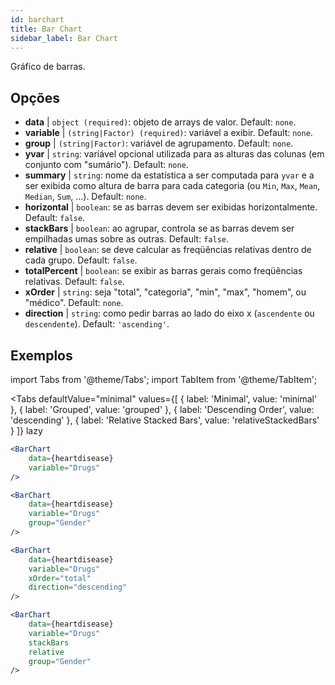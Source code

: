 ```yaml
---
id: barchart
title: Bar Chart
sidebar_label: Bar Chart
---
```


Gráfico de barras.

## Opções

* __data__ | `object (required)`: objeto de arrays de valor. Default: `none`.
* __variable__ | `(string|Factor) (required)`: variável a exibir. Default: `none`.
* __group__ | `(string|Factor)`: variável de agrupamento. Default: `none`.
* __yvar__ | `string`: variável opcional utilizada para as alturas das colunas (em conjunto com "sumário"). Default: `none`.
* __summary__ | `string`: nome da estatística a ser computada para `yvar` e a ser exibida como altura de barra para cada categoria (ou `Min`, `Max`, `Mean`, `Median`, `Sum`, ...). Default: `none`.
* __horizontal__ | `boolean`: se as barras devem ser exibidas horizontalmente. Default: `false`.
* __stackBars__ | `boolean`: ao agrupar, controla se as barras devem ser empilhadas umas sobre as outras. Default: `false`.
* __relative__ | `boolean`: se deve calcular as freqüências relativas dentro de cada grupo. Default: `false`.
* __totalPercent__ | `boolean`: se exibir as barras gerais como freqüências relativas. Default: `false`.
* __xOrder__ | `string`: seja "total", "categoria", "min", "max", "homem", ou "médico". Default: `none`.
* __direction__ | `string`: como pedir barras ao lado do eixo x (`ascendente` ou `descendente`). Default: `'ascending'`.


## Exemplos

import Tabs from '@theme/Tabs';
import TabItem from '@theme/TabItem';

<Tabs
    defaultValue="minimal"
    values={[
        { label: 'Minimal', value: 'minimal' },
        { label: 'Grouped', value: 'grouped' },
        { label: 'Descending Order', value: 'descending' },
        { label: 'Relative Stacked Bars', value: 'relativeStackedBars' }
    ]}
    lazy
>

<TabItem value="minimal">

```jsx live
<BarChart 
    data={heartdisease} 
    variable="Drugs"
/>
```
</TabItem>

<TabItem value="grouped">

```jsx live
<BarChart 
    data={heartdisease} 
    variable="Drugs"
    group="Gender"
/>
```

</TabItem>

<TabItem value="descending">

```jsx live
<BarChart 
    data={heartdisease} 
    variable="Drugs"
    xOrder="total"
    direction="descending"
/>
```
</TabItem>

<TabItem value="relativeStackedBars">

```jsx live
<BarChart 
    data={heartdisease} 
    variable="Drugs"
    stackBars
    relative
    group="Gender"
/>
```
</TabItem>

</Tabs>
